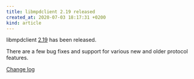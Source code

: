 ```yaml
---
title: libmpdclient 2.19 released
created_at: 2020-07-03 18:17:31 +0200
kind: article
---
```


libmpdclient
[2.19](http://www.musicpd.org/download/libmpdclient/2/libmpdclient-2.19.tar.xz)
has been released.

There are a few bug fixes and support for various new and older
protocol features.

[Change log](https://raw.githubusercontent.com/MusicPlayerDaemon/libmpdclient/v2.19/NEWS)
